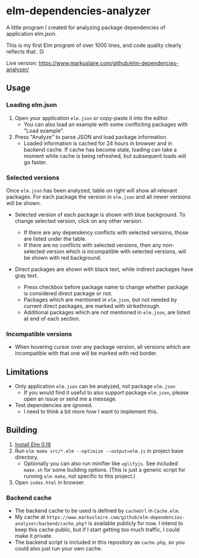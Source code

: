 # elm-dependencies-analyzer

A little program I created for analyzing package dependencies of application elm.json.

This is my first Elm program of over 1000 lines, and code quality clearly reflects that. :D

Live version: https://www.markuslaire.com/github/elm-dependencies-analyzer/

## Usage

### Loading elm.json

1) Open your application `elm.json` or copy-paste it into the editor.
   - You can also load an example with some conflicting packages with "Load example".
2) Press "Analyze" to parse JSON and load package information.
   - Loaded information is cached for 24 hours in browser and in backend cache.
     If cache has become stale, loading can take a moment while cache is being refreshed, but subsequent loads will go faster.

### Selected versions

Once `elm.json` has been analyzed, table on right will show all relevant packages.
For each package the version in `elm.json` and all newer versions will be shown.

- Selected version of each package is shown with blue background. To change selected version, click on any other version.
  - If there are any dependency conflicts with selected versions, those are listed under the table.
  - If there are no conflicts with selected versions,
    then any non-selected version which is incompatible with selected versions, will be shown with red background.

- Direct packages are shown with black text, while indirect packages have gray text.
  - Press checkbox before package name to change whether package is considered direct package or not.
  - Packages which are mentioned in `elm.json`,
    but not needed by current direct packages, are marked with strikethrough.
  - Additional packages which are not mentioned in `elm.json`,
    are listed at end of each section.

### Incompatible versions

- When hovering cursor over any package version,
  all versions which are incompatible with that one will be marked with red border.

## Limitations

- Only application `elm.json` can be analyzed, not package `elm.json`
  - If you would find it useful to also support package `elm.json`, please open an issue or send me a message.
- Test dependencies are ignored.
  - I need to think a bit more how I want to implement this.

## Building

1) [Install Elm 0.19](https://guide.elm-lang.org/install.html) 
2) Run `elm make src/*.elm --optimize --output=elm.js` in project base directory.
   - Optionally you can also run minifier like `uglifyjs`.
     See included `make.sh` for some building options.
     (This is just a generic script for running `elm make`, not specific to this project.)
3) Open `index.html` in browser.

### Backend cache

- The backend cache to be used is defined by `cacheUrl` in `Cache.elm`.
- My cache at `https://www.markuslaire.com/github/elm-dependencies-analyzer/backend/cache.php?` is available
  publicly for now. I intend to keep this cache public, but if I start getting too much traffic,
  I could make it private.
- The backend script is included in this repository as `cache.php`, so you could also just run your own cache.
